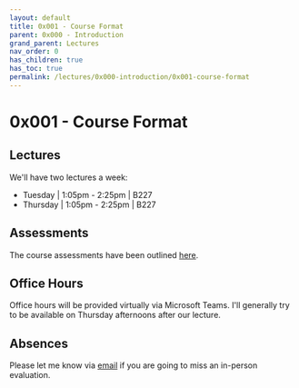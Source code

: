 ```yaml
---
layout: default
title: 0x001 - Course Format
parent: 0x000 - Introduction
grand_parent: Lectures
nav_order: 0
has_children: true
has_toc: true
permalink: /lectures/0x000-introduction/0x001-course-format
---
```


# 0x001 - Course Format

## Lectures

We'll have two lectures a week:
* Tuesday \| 1:05pm - 2:25pm \| B227
* Thursday \| 1:05pm - 2:25pm \| B227

## Assessments

The course assessments have been outlined [here](/#assessments).

## Office Hours

Office hours will be provided virtually via Microsoft Teams.
I'll generally try to be available on Thursday afternoons after our lecture.

## Absences

Please let me know via [email](mailto:thomas.gt@dal.ca) if you are going to miss an in-person evaluation.